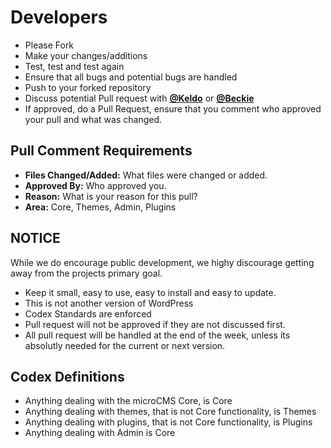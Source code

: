 # Developers
- Please Fork
- Make your changes/additions
- Test, test and test again
- Ensure that all bugs and potential bugs are handled
- Push to your forked repository
- Discuss potential Pull request with <a href="https://github.com/Keldo"><strong>@Keldo</strong></a> or <a href="https://github.com/MsB101"><strong>@Beckie</strong></a>
- If approved, do a Pull Request, ensure that you comment who approved your pull and what was changed.

## Pull Comment Requirements
 - <strong>Files Changed/Added:</strong> What files were changed or added.
 - <strong>Approved By:</strong> Who approved you.
 - <strong>Reason:</strong> What is your reason for this pull?
 - <strong>Area:</strong> Core, Themes, Admin, Plugins

## NOTICE
While we do encourage public development, we highy discourage getting away from the projects primary goal.
 - Keep it small, easy to use, easy to install and easy to update.
 - This is not another version of WordPress
 - Codex Standards are enforced
 - Pull request will not be approved if they are not discussed first.
 - All pull request will be handled at the end of the week, unless its absolutly needed for the current or next version.

## Codex Definitions
 - Anything dealing with the microCMS Core, is Core
 - Anything dealing with themes, that is not Core functionality, is Themes
 - Anything dealing with plugins, that is not Core functionality, is Plugins
 - Anything dealing with Admin is Core
